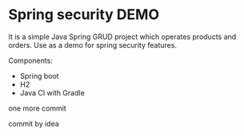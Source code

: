 # Spring security DEMO 
It is a simple Java Spring GRUD project which operates products and orders. Use as a demo for spring security features.


Components:
- Spring boot
- H2
- Java CI with Gradle

one more commit 


commit by idea 
